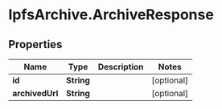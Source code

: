 # IpfsArchive.ArchiveResponse

## Properties
Name | Type | Description | Notes
------------ | ------------- | ------------- | -------------
**id** | **String** |  | [optional] 
**archivedUrl** | **String** |  | [optional] 


